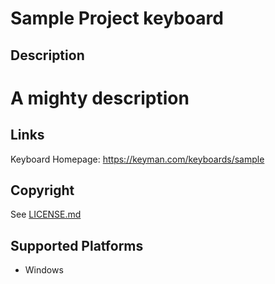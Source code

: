 Sample Project keyboard
==============

Description
-----------
# A mighty description

Links
-----
Keyboard Homepage: https://keyman.com/keyboards/sample

Copyright
---------
See [LICENSE.md](LICENSE.md)

Supported Platforms
-------------------
 * Windows
